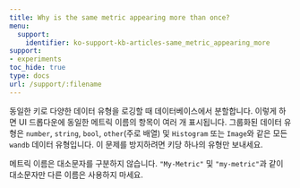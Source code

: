 ```yaml
---
title: Why is the same metric appearing more than once?
menu:
  support:
    identifier: ko-support-kb-articles-same_metric_appearing_more
support:
- experiments
toc_hide: true
type: docs
url: /support/:filename
---
```


동일한 키로 다양한 데이터 유형을 로깅할 때 데이터베이스에서 분할합니다. 이렇게 하면 UI 드롭다운에 동일한 메트릭 이름의 항목이 여러 개 표시됩니다. 그룹화된 데이터 유형은 `number`, `string`, `bool`, `other`(주로 배열) 및 `Histogram` 또는 `Image`와 같은 모든 `wandb` 데이터 유형입니다. 이 문제를 방지하려면 키당 하나의 유형만 보내세요.

메트릭 이름은 대소문자를 구분하지 않습니다. `"My-Metric"` 및 `"my-metric"`과 같이 대소문자만 다른 이름은 사용하지 마세요.
